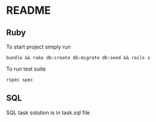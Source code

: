 # README

## Ruby

To start project simply run

`bundle && rake db:create db:migrate db:seed && rails s`

To run test suite

`rspec spec`

## SQL

SQL task solution is in task.sql file
